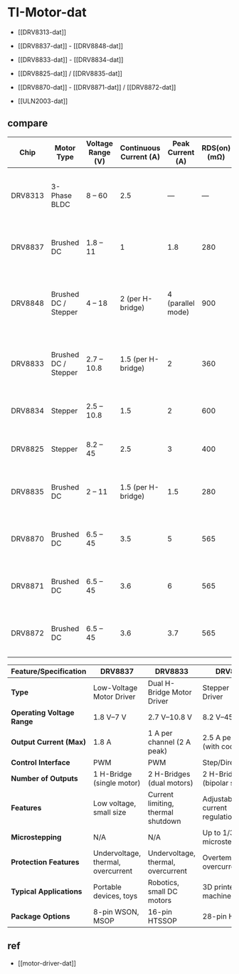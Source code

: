 
# TI-Motor-dat

- [[DRV8313-dat]]

- [[DRV8837-dat]] - [[DRV8848-dat]]

- [[DRV8833-dat]] - [[DRV8834-dat]]

- [[DRV8825-dat]] / [[DRV8835-dat]] 

- [[DRV8870-dat]] - [[DRV8871-dat]] / [[DRV8872-dat]]

- [[ULN2003-dat]]

## compare 


| Chip    | Motor Type           | Voltage Range (V) | Continuous Current (A) | Peak Current (A)  | RDS(on) (mΩ) | Control Interface | Features                                                                |
| ------- | -------------------- | ----------------- | ---------------------- | ----------------- | ------------ | ----------------- | ----------------------------------------------------------------------- |
| DRV8313 | 3-Phase BLDC         | 8 – 60            | 2.5                    | —                 | —            | PWM               | Triple half-bridge, integrated FETs, supports BLDC motors               |
| DRV8837 | Brushed DC           | 1.8 – 11          | 1                      | 1.8               | 280          | PWM               | Single H-bridge, low voltage, compact design                            |
| DRV8848 | Brushed DC / Stepper | 4 – 18            | 2 (per H-bridge)       | 4 (parallel mode) | 900          | PWM               | Dual H-bridge, supports stepper and DC motors, parallel mode capability |
| DRV8833 | Brushed DC / Stepper | 2.7 – 10.8        | 1.5 (per H-bridge)     | 2                 | 360          | PWM               | Dual H-bridge, current regulation, outputs can be paralleled            |
| DRV8834 | Stepper              | 2.5 – 10.8        | 1.5                    | 2                 | 600          | STEP/DIR          | Microstepping up to 1/32, low voltage operation                         |
| DRV8825 | Stepper              | 8.2 – 45          | 2.5                    | 3                 | 400          | STEP/DIR          | Microstepping up to 1/32, high voltage support                          |
| DRV8835 | Brushed DC           | 2 – 11            | 1.5 (per H-bridge)     | 1.5               | 280          | PWM               | Dual H-bridge, low voltage, compact design                              |
| DRV8870 | Brushed DC           | 6.5 – 45          | 3.5                    | 5                 | 565          | PWM               | Single H-bridge, current regulation, fault reporting                    |
| DRV8871 | Brushed DC           | 6.5 – 45          | 3.6                    | 6                 | 565          | PWM               | Single H-bridge, current regulation, fault reporting                    |
| DRV8872 | Brushed DC           | 6.5 – 45          | 3.6                    | 3.7               | 565          | PWM               | Single H-bridge, current regulation, fault reporting                    |



| Feature/Specification       | **DRV8837**                        | **DRV8833**                        | **DRV8825**                    |
| --------------------------- | ---------------------------------- | ---------------------------------- | ------------------------------ |
| **Type**                    | Low-Voltage Motor Driver           | Dual H-Bridge Motor Driver         | Stepper Motor Driver           |
| **Operating Voltage Range** | 1.8 V–7 V                          | 2.7 V–10.8 V                       | 8.2 V–45 V                     |
| **Output Current (Max)**    | 1.8 A                              | 1 A per channel (2 A peak)         | 2.5 A per phase (with cooling) |
| **Control Interface**       | PWM                                | PWM                                | Step/Direction                 |
| **Number of Outputs**       | 1 H-Bridge (single motor)          | 2 H-Bridges (dual motors)          | 2 H-Bridges (bipolar stepper)  |
| **Features**                | Low voltage, small size            | Current limiting, thermal shutdown | Adjustable current regulation  |
| **Microstepping**           | N/A                                | N/A                                | Up to 1/32 microstepping       |
| **Protection Features**     | Undervoltage, thermal, overcurrent | Undervoltage, thermal, overcurrent | Overtemperature, overcurrent   |
| **Typical Applications**    | Portable devices, toys             | Robotics, small DC motors          | 3D printers, CNC machines      |
| **Package Options**         | 8-pin WSON, MSOP                   | 16-pin HTSSOP                      | 28-pin HTSSOP                  |



## ref 

- [[motor-driver-dat]]